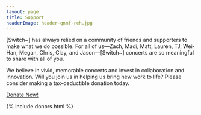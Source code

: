 ```yaml
---
layout: page
title: Support
headerImage: header-qnmf-reh.jpg
---
```


[Switch~] has always relied on a community of friends and supporters to make what we do possible. For all of us—Zach, Madi, Matt, Lauren, TJ, Wei-Han, Megan, Chris, Clay, and Jason—[Switch~] concerts are so meaningful to share with all of you.

We believe in vivid, memorable concerts and invest in collaboration and innovation. Will you join us in helping us bring new work to life? Please consider making a tax-deductible donation today.

<div class="d-flex justify-content-center mb-5">
  <a class="btn btn-lg btn-round btn-primary" href="https://www.fracturedatlas.org/site/fiscal/profile?id=14815" role="button">Donate Now!</a>
</div>


<!--

## Crowdfunding Campaign

The [Switch~ Ensemble] seeks support for our 2017-18 season during which we will share our cutting-edge blend of chamber music and electronics or multimedia with performers, composers, and audiences across the United States. Our events include concerts and workshops for community members in San Francisco at the Center for New Music and Berkeley's CNMAT in California; an upstate New York tour where we will be premiering a dozen new works for chamber ensemble and electronics; and a CD release including some of our most exciting repertoire written for or premiered nationally by [Switch~], including Timothy McCormack's *karst survey*, Elvira Garifzyanova's *Aurora Borealis*, Alican Çamci's *landscape with inscription*, and Anna-Louise Walton's *Jökulsárlon*. Our season will culminate in the NYC premiere of two new commissions from Esaias Järnegard and Adrien Trybucki, our 2016-17 International Commissioning Competition Winners, and more exciting new repertoire for ensemble and technology. [Switch~] is committed to supporting the work of emerging composers and each event will highlight different aspects of this mission.

Please consider making a donation to our campaign today.

<div class="d-flex justify-content-center mb-5">
  <iframe class="embed-responsive-item" width="560" height="315" src="https://www.youtube.com/embed/Sc6gn-AZd3E" frameborder="0" allowfullscreen></iframe>
</div>

<div class="d-flex justify-content-center mb-5">
  <a class="btn btn-lg btn-round btn-primary" href="https://www.fracturedatlas.org/site/fiscal/profile?id=14815" role="button">Donate Now!</a>
</div>

### About Our Campaign

<div class="d-flex justify-content-between">
  <p class="h4">San Francisco Bay Area Tour: C4NM and CNMAT</p>
  <p class="h4">December 2017</p>
</div>

The [Switch~ Ensemble] presents two concerts at the San Francisco Center for New Music (C4NM) and UC Berkeley’s Center for New Music and Audio Technology (CNMAT). We will also read new works and offer consultations to composers as part of a workshop hosted by C4NM. Our repertoire includes Fausto Romitelli's *Domeniche alla periferia dell'impero* for amplified quartet, Tonia Ko's *Tribute \| Axis II* for violin and piano, Santiago Díez Fischer's *Loop's Definition* for solo violin and electronics, Elvira Garifzyanova's *Aurora Borealis* for solo flute and electronics, Sivan Eldar's *Tarr* and more.

<div class="d-flex justify-content-between">
  <p class="h4">Upstate New York Tour: [Switch~ Ensemble] Commissions Matt Sargent</p>
  <p class="h4">February-March 2018</p>
</div>

Our tour of Upstate New York is a homecoming for [Switch~], which formed at the Eastman School of Music’s Computer Music Center in 2012. The tour will include residencies at Bard College, Ithaca College, Cornell University, and Buffalo State University. In addition to premiering a commissioned work by Matt Sargent, the [Switch~ Ensemble] will also be performing or reading new works by student composers at each of these institutions. We also will be playing works by faculty composers Kevin Ernste, Marianthi Papalexandri-Alexandri, and Roberto Sierra at Cornell University and revisiting 20th century classics by two pioneering experimental composers with ties to the region: Earle Brown and Morton Feldman.

<div class="d-flex justify-content-between">
  <p class="h4">New York City Premieres: Commissioning Competition Winners</p>
  <p class="h4">Spring 2018</p>
</div>

The [Switch~ Ensemble] premieres two newly-commissioned works by our 2016-17 International Commissioning Competition Winners, Adrien Trybucki and Esaias Järnegard. Adrien and Esaias describe their works in progress:

“My approach to electronic sound influences my instrumental writing and vice versa. This is especially evident in works combining the two, and that is what excites me about writing electroacoustic music. In my new work for the [Switch~ Ensemble], I want to explore both how electronics can prolong instrumental gestures and how the sound of the ensemble can blend into the electronics. I would like to create a universe where the ambiguity between these two worlds is constant, causing the listener to question what comes from the human instrumentalists and what comes from the machine.” - Adrien Trybucki

"The sonic expansion of my palette which the project implies has forced me to revisit my past and propelled me into uncharted waters. In the center stands one of Antonin Artaud's final ‘radio-plays,' *pour finir avec le jugement de dieu*, a haunting, dark exposé. The title on my work desk, *Songs for Antonin*, becomes more and more fixed. These are songs which will take place in the ensemble, in both active and "passive" instruments through acoustic and electronic means, blurring the edges of their distinction." - Esaias Järnegard

100% of the funds raised will go to the musicians, production, and travel-related costs for these performances.

  <img src="switch-featured-composers-1200px.jpg">

-->

{% include donors.html %}
